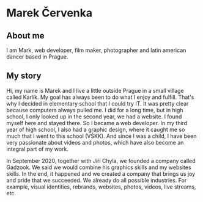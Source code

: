 

# Marek Červenka

## About me

I am Mark, web developer, film maker, photographer and latin american dancer based in Prague.

## My story

Hi, my name is Marek and I live a little outside Prague in a small village called Karlík. My goal has always been to do what I enjoy and fulfill. That's why I decided in elementary school that I could try IT. It was pretty clear because computers always pulled me. I did for a long time, but in high school, I only looked up in the second year, we had a website. I found myself here and stayed there. So I became a web developer. In my third year of high school, I also had a graphic design, where it caught me so much that I went to this school (VŠKK). And since I was a child, I have been very passionate about videos and photos, which have also become an integral part of my work.

In September 2020, together with Jiří Chyla, we founded a company called Gadzook. We said we would combine his graphics skills and my websites skills. In the end, it happened and we created a company that brings us joy and pride that we succeeded. We already do all possible industries. For example, visual identities, rebrands, websites, photos, videos, live streams, etc.
